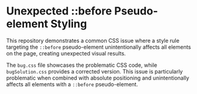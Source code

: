 # Unexpected ::before Pseudo-element Styling

This repository demonstrates a common CSS issue where a style rule targeting the `::before` pseudo-element unintentionally affects all elements on the page, creating unexpected visual results. 

The `bug.css` file showcases the problematic CSS code, while `bugSolution.css` provides a corrected version. This issue is particularly problematic when combined with absolute positioning and unintentionally affects all elements with a `::before` pseudo-element.